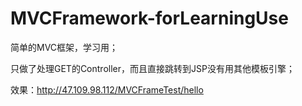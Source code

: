# MVCFramework-forLearningUse
简单的MVC框架，学习用；

只做了处理GET的Controller，而且直接跳转到JSP没有用其他模板引擎；

效果：http://47.109.98.112/MVCFrameTest/hello
